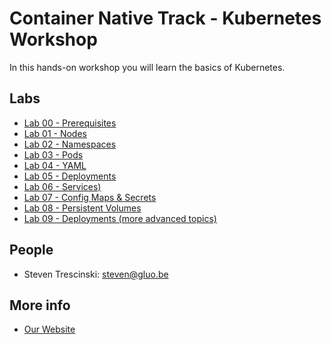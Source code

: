 # Container Native Track - Kubernetes Workshop

In this hands-on workshop you will learn the basics of Kubernetes.

## Labs

* [Lab 00 - Prerequisites](lab-00)
* [Lab 01 - Nodes](lab-01)
* [Lab 02 - Namespaces](lab-02)
* [Lab 03 - Pods](lab-03)
* [Lab 04 - YAML](lab-04)
* [Lab 05 - Deployments](lab-05)
* [Lab 06 - Services)](lab-06)
* [Lab 07 - Config Maps & Secrets](lab-07)
* [Lab 08 - Persistent Volumes](lab-08)
* [Lab 09 - Deployments (more advanced topics)](lab-09)

## People 

* Steven Trescinski: steven@gluo.be

## More info 

* [Our Website](http://www.gluo.be)
